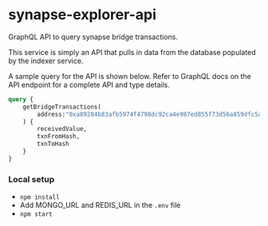 # synapse-explorer-api

GraphQL API to query synapse bridge transactions.

This service is simply an API that pulls in data from the database populated by the indexer service.

A sample query for the API is shown below. Refer to GraphQL docs on the API endpoint for a complete API and type details.
```graphql
query {
    getBridgeTransactions(
        address:"0xa89284b83afb5974f4798dc92ca4e987ed855f73d56a859dfc5a7e99d64a5eff"
    ) {
        receivedValue,
        txnFromHash,
        txnToHash
    }
}
```


### Local setup
* `npm install`
* Add MONGO_URL and REDIS_URL in the `.env` file
* `npm start`
